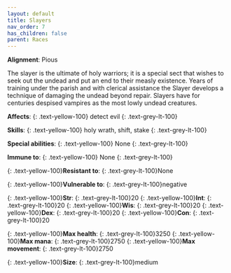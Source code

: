 ```yaml
---
layout: default
title: Slayers
nav_order: 7
has_children: false
parent: Races
---
```


<span class=".text-yellow-100">**Alignment**:</span> <span class=".text-grey-lt-100">Pious</span>

The slayer is the ultimate of holy warriors; it is a special sect that wishes to seek out the undead and put an end to their measly existence. Years of training under the parish and with clerical assistance the Slayer develops a technique of damaging the undead beyond repair. Slayers have for centuries despised vampires as the most lowly undead creatures.


**Affects**:
{: .text-yellow-100}
 detect evil
{: .text-grey-lt-100}

**Skills**: 
{: .text-yellow-100}
holy wrath, shift, stake
{: .text-grey-lt-100}

**Special abilities**: 
{: .text-yellow-100}
None
{: .text-grey-lt-100}

**Immune to**:
{: .text-yellow-100}
 None
{: .text-grey-lt-100}

{: .text-yellow-100}**Resistant to**: {: .text-grey-lt-100}None

{: .text-yellow-100}**Vulnerable to**: {: .text-grey-lt-100}negative

{: .text-yellow-100}**Str**: {: .text-grey-lt-100}20  {: .text-yellow-100}**Int**: {: .text-grey-lt-100}20  {: .text-yellow-100}**Wis**: {: .text-grey-lt-100}20  {: .text-yellow-100}**Dex**: {: .text-grey-lt-100}20  {: .text-yellow-100}**Con**: {: .text-grey-lt-100}20

{: .text-yellow-100}**Max health**: {: .text-grey-lt-100}3250  {: .text-yellow-100}**Max mana**: {: .text-grey-lt-100}2750  {: .text-yellow-100}**Max movement**: {: .text-grey-lt-100}2750

{: .text-yellow-100}**Size**: {: .text-grey-lt-100}medium
